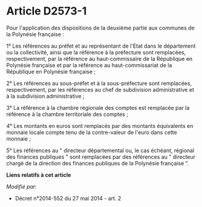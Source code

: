 # Article D2573-1

Pour l'application des dispositions de la deuxième partie aux communes de la Polynésie française :

1° Les références au préfet et au représentant de l'Etat dans le département ou la collectivité, ainsi que la référence à la
préfecture sont remplacées, respectivement, par la référence au haut-commissaire de la République en Polynésie française et
par la référence au haut-commissariat de la République en Polynésie française ;

2° Les références au sous-préfet et à la sous-préfecture sont remplacées, respectivement, par les références au chef de
subdivision administrative et à la subdivision administrative ;

3° La référence à la chambre régionale des comptes est remplacée par la référence à la chambre territoriale des comptes ;

4° Les montants en euros sont remplacés par des montants équivalents en monnaie locale compte tenu de la contre-valeur de
l'euro dans cette monnaie ;

5° Les références au " directeur départemental ou, le cas échéant, régional des finances publiques " sont remplacées par des
références au " directeur chargé de la direction des finances publiques de la Polynésie française ".

**Liens relatifs à cet article**

_Modifié par_:

  - Décret n°2014-552 du 27 mai 2014 - art. 2
